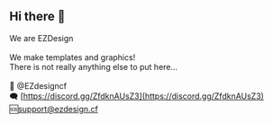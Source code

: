 ## Hi there 👋

We are EZDesign
<br><br>
We make templates and graphics!<br>There is not really anything else to put here...<br><br>
🐤 @EZdesigncf<br>
🗨 [https://discord.gg/ZfdknAUsZ3](https://discord.gg/ZfdknAUsZ3) <br>
🆘support@ezdesign.cf
